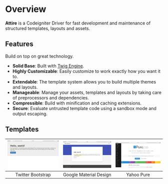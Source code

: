 # Overview

**Attire** is a Codeigniter Driver for fast development and maintenance of structured templates, layouts and assets.

## Features

Build on top on great technology.

* **Solid Base**: Built with [Twig Engine](http://twig.sensiolabs.org/).
* **Highly Customizable**: Easily customize to work exactly how you want it to.
* **Extendable**: The template system allows you to build multiple themes and layouts.
* **Manageable**: Manage your assets, templates and layouts by taking care of preprocessors and dependencies.
* **Compressible**: Build with minification and caching extensions.
* **Secure**: Evaluate untrusted template code using a sandbox mode and output escaping.

## Templates


![Bootstrap](images/bootstrap-demo.png) | ![Material Design](images/material-design-demo.png) | ![Pure](images/pure-demo.png)
:------------: | :-------------: | :------------:
Twitter Bootstrap | Google Material Design | Yahoo Pure
